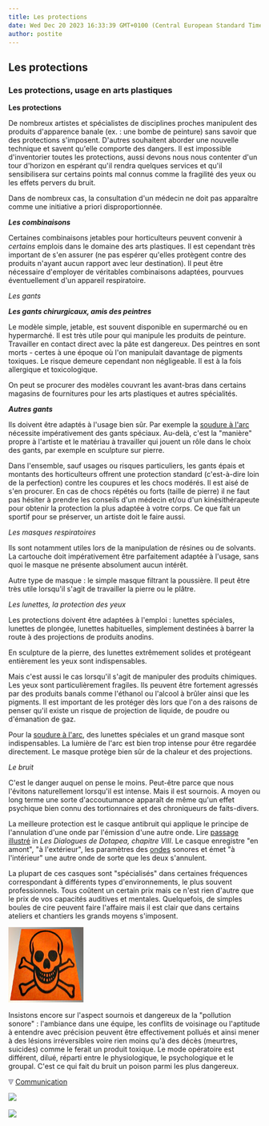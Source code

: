 ```yaml
---
title: Les protections
date: Wed Dec 20 2023 16:33:39 GMT+0100 (Central European Standard Time)
author: postite
---
```


## Les protections
### Les protections, usage en arts plastiques
 **Les protections**  

De nombreux artistes et spécialistes de disciplines proches manipulent des produits d'apparence banale (ex. : une bombe de peinture) sans savoir que des protections s'imposent. D'autres souhaitent aborder une nouvelle technique et savent qu'elle comporte des dangers. Il est impossible d'inventorier toutes les protections, aussi devons nous nous contenter d'un tour d'horizon en espérant qu'il rendra quelques services et qu'il sensibilisera sur certains points mal connus comme la fragilité des yeux ou les effets pervers du bruit.

Dans de nombreux cas, la consultation d'un médecin ne doit pas apparaître comme une initiative a priori disproportionnée.

**_Les combinaisons_**

Certaines combinaisons jetables pour horticulteurs peuvent convenir à _certains_ emplois dans le domaine des arts plastiques. Il est cependant très important de s'en assurer (ne pas espérer qu'elles protègent contre des produits n'ayant aucun rapport avec leur destination). Il peut être nécessaire d'employer de véritables combinaisons adaptées, pourvues éventuellement d'un appareil respiratoire.

_Les gants_

**_Les gants chirurgicaux, amis des peintres_**

Le modèle simple, jetable, est souvent disponible en supermarché ou en hypermarché. Il est très utile pour qui manipule les produits de peinture. Travailler en contact direct avec la pâte est dangereux. Des peintres en sont morts - certes à une époque où l'on manipulait davantage de pigments toxiques. Le risque demeure cependant non négligeable. Il est à la fois allergique et toxicologique.

On peut se procurer des modèles couvrant les avant-bras dans certains magasins de fournitures pour les arts plastiques et autres spécialités.

**_Autres gants_**

Ils doivent être adaptés à l'usage bien sûr. Par exemple la [soudure à l'arc](soudurearc.html) nécessite impérativement des gants spéciaux. Au-delà, c'est la "manière" propre à l'artiste et le matériau à travailler qui jouent un rôle dans le choix des gants, par exemple en sculpture sur pierre.

Dans l'ensemble, sauf usages ou risques particuliers, les gants épais et montants des horticulteurs offrent une protection standard (c'est-à-dire loin de la perfection) contre les coupures et les chocs modérés. Il est aisé de s'en procurer. En cas de chocs répétés ou forts (taille de pierre) il ne faut pas hésiter à prendre les conseils d'un médecin et/ou d'un kinésithérapeute pour obtenir la protection la plus adaptée à votre corps. Ce que fait un sportif pour se préserver, un artiste doit le faire aussi.

_Les masques respiratoires_

Ils sont notamment utiles lors de la manipulation de résines ou de solvants. La cartouche doit impérativement être parfaitement adaptée à l'usage, sans quoi le masque ne présente absolument aucun intérêt.

Autre type de masque : le simple masque filtrant la poussière. Il peut être très utile lorsqu'il s'agit de travailler la pierre ou le plâtre.

_Les lunettes, la protection des yeux_

Les protections doivent être adaptées à l'emploi : lunettes spéciales, lunettes de plongée, lunettes habituelles, simplement destinées à barrer la route à des projections de produits anodins.

En sculpture de la pierre, des lunettes extrêmement solides et protégeant entièrement les yeux sont indispensables.

Mais c'est aussi le cas lorsqu'il s'agit de manipuler des produits chimiques. Les yeux sont particulièrement fragiles. Ils peuvent être fortement agressés par des produits banals comme l'éthanol ou l'alcool à brûler ainsi que les pigments. Il est important de les protéger dès lors que l'on a des raisons de penser qu'il existe un risque de projection de liquide, de poudre ou d'émanation de gaz.

Pour la [soudure à l'arc](soudurearc.html), des lunettes spéciales et un grand masque sont indispensables. La lumière de l'arc est bien trop intense pour être regardée directement. Le masque protège bien sûr de la chaleur et des projections.

_Le bruit_

C'est le danger auquel on pense le moins. Peut-être parce que nous l'évitons naturellement lorsqu'il est intense. Mais il est sournois. A moyen ou long terme une sorte d'accoutumance apparaît de même qu'un effet psychique bien connu des tortionnaires et des chroniqueurs de faits-divers.

La meilleure protection est le casque antibruit qui applique le principe de l'annulation d'une onde par l'émission d'une autre onde. Lire [passage illustré](chap08interferences.html#cumulannul) in _Les Dialogues de Dotapea, chapitre VIII_. Le casque enregistre "en amont", "à l'extérieur", les paramètres des [ondes](onde.html) sonores et émet "à l'intérieur" une autre onde de sorte que les deux s'annulent.

La plupart de ces casques sont "spécialisés" dans certaines fréquences correspondant à différents types d'environnements, le plus souvent professionnels. Tous coûtent un certain prix mais ce n'est rien d'autre que le prix de vos capacités auditives et mentales. Quelquefois, de simples boules de cire peuvent faire l'affaire mais il est clair que dans certains ateliers et chantiers les grands moyens s'imposent.

![](images/toxiqueversionweb.jpg)

Insistons encore sur l'aspect sournois et dangereux de la "pollution sonore" : l'ambiance dans une équipe, les conflits de voisinage ou l'aptitude à entendre avec précision peuvent être effectivement pollués et ainsi mener à des lésions irréversibles voire rien moins qu'à des décès (meurtres, suicides) comme le ferait un produit toxique. Le mode opératoire est différent, dilué, réparti entre le physiologique, le psychologique et le groupal. C'est ce qui fait du bruit un poison parmi les plus dangereux.



![](images/flechebas.gif) [Communication](http://www.artrealite.com/annonceurs.htm) 

[![](https://cbonvin.fr/sites/regie.artrealite.com/visuels/campagne1.png)](index-2.html#20131014)

![](https://cbonvin.fr/sites/regie.artrealite.com/visuels/campagne2.png)